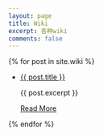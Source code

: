 ```yaml
---
layout: page
title: Wiki
excerpt: 各种wiki
comments: false
---
```


<div class="post-list">
    {% for post in site.wiki %} 
    <ul>
        <li class="wow fadeInLeft" data-wow-duration="1.5s">
            <a class="zoombtn" href="{{ site.url }}{{ post.url }}">{{ post.title }}</a>
            <p>{{ post.excerpt }}</p>
            <a href="{{ site.url }}{{ post.url }}" class="btn zoombtn">Read More</a>
        </li>
    </ul>
    {% endfor %}
</div>